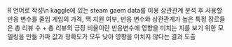 R 언어로 작성\n
kaggle에 있는 steam gaem data를 이용
상관관계 분석 후 사용할 반응 변수를 줄임
게임의 가격, 맥 지원 여부, 반응 변수와 상관관계가 높은 특정 장르들은 총 리뷰 수 + 총 리뷰의 긍정 비율이란 반응변수에 영향을 미치는 지를 보기 위한 모델링을 만듦
카파 값과 정확도가 모두 낮아 영향을 미치지 않다는 결과 도출
